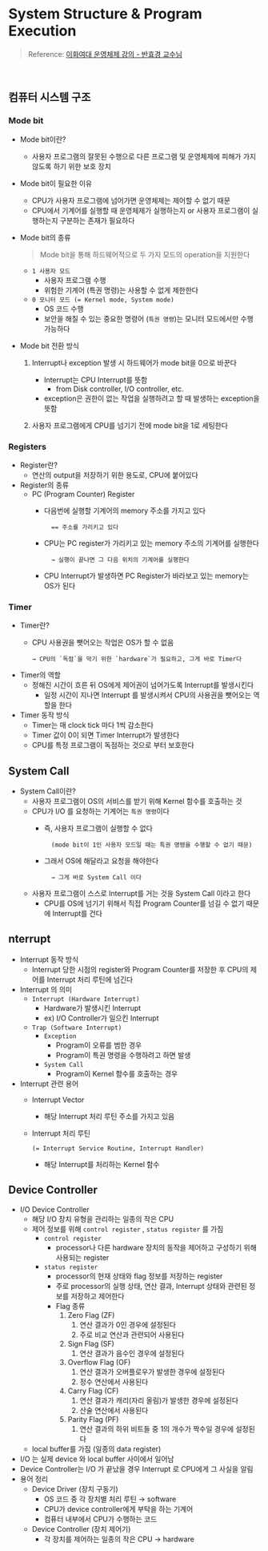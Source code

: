 # System Structure & Program Execution

> Reference: [이화여대 운영체제 강의 - 반효경 교수님](http://www.kocw.net/home/cview.do?cid=4b9cd4c7178db077)
>

<br>

## 컴퓨터 시스템 구조

### Mode bit

- Mode bit이란?
  - 사용자 프로그램의 잘못된 수행으로 다른 프로그램 및 운영체제에 피해가 가지 않도록 하기 위한 보호 장치
- Mode bit이 필요한 이유
  - CPU가 사용자 프로그램에 넘어가면 운영체제는 제어할 수 없기 때문
  - CPU에서 기계어를 실행할 때 운영체제가 실행하는지 or 사용자 프로그램이 실행하는지 구분하는 존재가 필요하다
- Mode bit의 종류

    > Mode bit을 통해 하드웨어적으로 두 가지 모드의 operation을 지원한다
    >
  - `1 사용자 모드`
    - 사용자 프로그램 수행
    - 위험한 기계어 (특권 명령)는 사용할 수 없게 제한한다
  - `0 모니터 모드 (= Kernel mode, System mode)`
    - OS 코드 수행
    - 보안을 해칠 수 있는 중요한 명령어 (`특권 명령`)는 모니터 모드에서만 수행 가능하다
- Mode bit 전환 방식
  1. Interrupt나 exception 발생 시 하드웨어가 mode bit을 0으로 바꾼다
     - Interrupt는 CPU Interrupt를 뜻함
       - from Disk controller, I/O controller, etc.
     - exception은 권한이 없는 작업을 실행하려고 할 때 발생하는 exception을 뜻함

  2. 사용자 프로그램에게 CPU를 넘기기 전에 mode bit을 1로 세팅한다

### Registers

- Register란?
  - 연산의 output을 저장하기 위한 용도로, CPU에 붙어있다
- Register의 종류
  - PC (Program Counter) Register
    - 다음번에 실행할 기계어의 memory 주소를 가지고 있다

            == 주소를 가리키고 있다

    - CPU는 PC register가 가리키고 있는 memory 주소의 기계어를 실행한다

            → 실행이 끝나면 그 다음 위치의 기계어를 실행한다

    - CPU Interrupt가 발생하면 PC Register가 바라보고 있는 memory는 OS가 된다

### Timer

- Timer란?
  - CPU 사용권을 뺏어오는 작업은 OS가 할 수 없음

        → CPU의 `독점`을 막기 위한 `hardware`가 필요하고, 그게 바로 Timer다

- Timer의 역할
  - 정해진 시간이 흐른 뒤 OS에게 제어권이 넘어가도록 Interrupt를 발생시킨다
    - 일정 시간이 지나면 Interrupt 를 발생시켜서 CPU의 사용권을 뺏어오는 역할을 한다
- Timer 동작 방식
  - Timer는 매 clock tick 마다 1씩 감소한다
  - Timer 값이 0이 되면 Timer Interrupt가 발생한다
  - CPU를 특정 프로그램이 독점하는 것으로 부터 보호한다

## System Call

- System Call이란?
  - 사용자 프로그램이 OS의 서비스를 받기 위해 Kernel 함수를 호출하는 것
  - CPU가 I/O 를 요청하는 기계어는 `특권 명령`이다
    - 즉, 사용자 프로그램이 실행할 수 없다

            (mode bit이 1인 사용자 모드일 때는 특권 명령을 수행할 수 없기 때문)

    - 그래서 OS에 해달라고 요청을 해야한다

            → 그게 바로 System Call 이다

  - 사용자 프로그램이 스스로 Interrupt를 거는 것을 System Call 이라고 한다
    - CPU를 OS에 넘기기 위해서 직접 Program Counter를 넘길 수 없기 때문에 Interrupt를 건다

## nterrupt

- Interrupt 동작 방식
  - Interrupt 당한 시점의 register와 Program Counter를 저장한 후 CPU의 제어를 Interrupt 처리 루틴에 넘긴다
- Interrupt 의 의미
  - `Interrupt (Hardware Interrupt)`
    - Hardware가 발생시킨 Interrupt
    - ex) I/O Controller가 일으킨 Interrupt
  - `Trap (Software Interrupt)`
    - `Exception`
      - Program이 오류를 범한 경우
      - Program이 특권 명령을 수행하려고 하면 발생
    - `System Call`
      - Program이 Kernel 함수를 호출하는 경우
- Interrupt 관련 용어
  - Interrupt Vector
    - 해당 Interrupt 처리 루틴 주소를 가지고 있음
  - Interrupt 처리 루틴

        (= Interrupt Service Routine, Interrupt Handler)

    - 해당 Interrupt를 처리하는 Kernel 함수

## Device Controller

- I/O Device Controller
  - 해당 I/O 장치 유형을 관리하는 일종의 작은 CPU
  - 제어 정보를 위해 `control register` , `status register` 를 가짐
    - `control register`
      - processor나 다른 hardware 장치의 동작을 제어하고 구성하기 위해 사용되는 register
    - `status register`
      - processor의 현재 상태와 flag 정보를 저장하는 register
      - 주로 processor의 실행 상태, 연산 결과, Interrupt 상태와 관련된 정보를 저장하고 제어한다
      - Flag 종류
        1. Zero Flag (ZF)
            1. 연산 결과가 0인 경우에 설정된다
            2. 주로 비교 연산과 관련되어 사용된다
        2. Sign Flag (SF)
            1. 연산 결과가 음수인 경우에 설정된다
        3. Overflow Flag (OF)
            1. 연산 결과가 오버플로우가 발생한 경우에 설정된다
            2. 정수 연산에서 사용된다
        4. Carry Flag (CF)
            1. 연산 결과가 캐리(자리 올림)가 발생한 경우에 설정된다
            2. 산술 연산에서 사용된다
        5. Parity Flag (PF)
            1. 연산 결과의 하위 비트들 중 1의 개수가 짝수일 경우에 설정된다
  - local buffer를 가짐 (일종의 data register)
- I/O 는 실제 device 와 local buffer 사이에서 일어남
- Device Controller는 I/O 가 끝났을 경우 Interrupt 로 CPU에게 그 사실을 알림
- 용어 정리
  - Device Driver (장치 구동기)
    - OS 코드 중 각 장치별 처리 루틴 → software
    - CPU가 device controller에게 부탁을 하는 기계어
    - 컴퓨터 내부에서 CPU가 수행하는 코드
  - Device Controller (장치 제어기)
    - 각 장치를 제어하는 일종의 작은 CPU  → hardware
